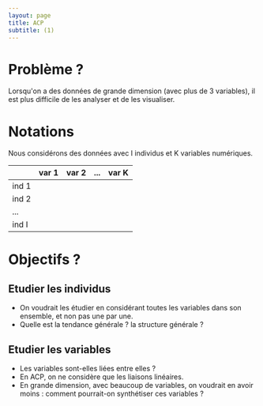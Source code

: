 ```yaml
---
layout: page
title: ACP
subtitle: (1)
---
```



# Problème ? 

Lorsqu'on a des données de grande dimension (avec plus de 3 variables), il est plus difficile de les analyser et de les visualiser. 


# Notations 

Nous considérons des données avec I individus et K variables numériques. 

| |var 1|var 2|...|var K|
|:----|:-----|:-----|:----|:----|
|ind 1|||||
|ind 2|||||
|...|||||
|ind I|||||


# Objectifs ?

## Etudier les individus

* On voudrait les étudier en considérant toutes les variables dans son ensemble, et non pas une par une. 
* Quelle est la tendance générale ? la structure générale ?  

## Etudier les variables

* Les variables sont-elles liées entre elles ? 
* En ACP, on ne considère que les liaisons linéaires. 
* En grande dimension, avec beaucoup de variables, on voudrait en avoir moins : comment pourrait-on synthétiser ces variables ? 
